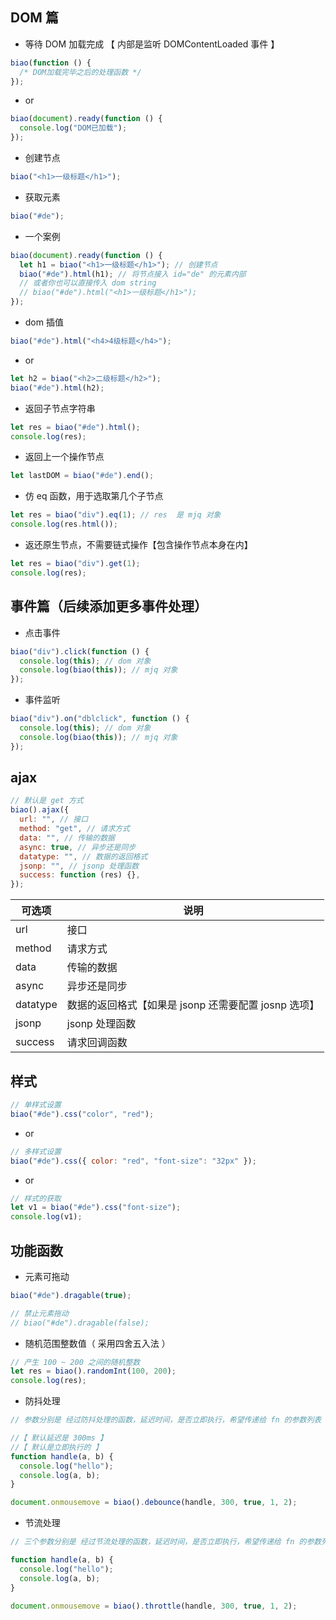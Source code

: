 ## DOM 篇

- 等待 DOM 加载完成 【 内部是监听 DOMContentLoaded 事件 】

```js
biao(function () {
  /* DOM加载完毕之后的处理函数 */
});
```

- or

```js
biao(document).ready(function () {
  console.log("DOM已加载");
});
```

- 创建节点

```js
biao("<h1>一级标题</h1>");
```

- 获取元素

```js
biao("#de");
```

- 一个案例

```js
biao(document).ready(function () {
  let h1 = biao("<h1>一级标题</h1>"); // 创建节点
  biao("#de").html(h1); // 将节点接入 id="de" 的元素内部
  // 或者你也可以直接传入 dom string
  // biao("#de").html("<h1>一级标题</h1>");
});
```

- dom 插值

```js
biao("#de").html("<h4>4级标题</h4>");
```

- or

```js
let h2 = biao("<h2>二级标题</h2>");
biao("#de").html(h2);
```

- 返回子节点字符串

```js
let res = biao("#de").html();
console.log(res);
```

- 返回上一个操作节点

```js
let lastDOM = biao("#de").end();
```

- 仿 eq 函数，用于选取第几个子节点

```js
let res = biao("div").eq(1); // res  是 mjq 对象
console.log(res.html());
```

- 返还原生节点，不需要链式操作【包含操作节点本身在内】

```js
let res = biao("div").get(1);
console.log(res);
```

## 事件篇（后续添加更多事件处理）

- 点击事件

```js
biao("div").click(function () {
  console.log(this); // dom 对象
  console.log(biao(this)); // mjq 对象
});
```

- 事件监听

```js
biao("div").on("dblclick", function () {
  console.log(this); // dom 对象
  console.log(biao(this)); // mjq 对象
});
```

## ajax

```js
// 默认是 get 方式
biao().ajax({
  url: "", // 接口
  method: "get", // 请求方式
  data: "", // 传输的数据
  async: true, // 异步还是同步
  datatype: "", // 数据的返回格式
  jsonp: "", // jsonp 处理函数
  success: function (res) {},
});
```

| 可选项   | 说明                                                 |
| -------- | ---------------------------------------------------- |
| url      | 接口                                                 |
| method   | 请求方式                                             |
| data     | 传输的数据                                           |
| async    | 异步还是同步                                         |
| datatype | 数据的返回格式【如果是 jsonp 还需要配置 josnp 选项】 |
| jsonp    | jsonp 处理函数                                       |
| success  | 请求回调函数                                         |

## 样式

```js
// 单样式设置
biao("#de").css("color", "red");
```

- or

```js
// 多样式设置
biao("#de").css({ color: "red", "font-size": "32px" });
```

- or

```js
// 样式的获取
let v1 = biao("#de").css("font-size");
console.log(v1);
```

## 功能函数

- 元素可拖动

```js
biao("#de").dragable(true);

// 禁止元素拖动
// biao("#de").dragable(false);
```

- 随机范围整数值（ 采用四舍五入法 ）

```js
// 产生 100 ~ 200 之间的随机整数
let res = biao().randomInt(100, 200);
console.log(res);
```

- 防抖处理

```js
// 参数分别是 经过防抖处理的函数，延迟时间，是否立即执行，希望传递给 fn 的参数列表

//【 默认延迟是 300ms 】
//【 默认是立即执行的 】
function handle(a, b) {
  console.log("hello");
  console.log(a, b);
}

document.onmousemove = biao().debounce(handle, 300, true, 1, 2);
```

- 节流处理

```js
// 三个参数分别是 经过节流处理的函数，延迟时间，是否立即执行，希望传递给 fn 的参数列表

function handle(a, b) {
  console.log("hello");
  console.log(a, b);
}

document.onmousemove = biao().throttle(handle, 300, true, 1, 2);
```
